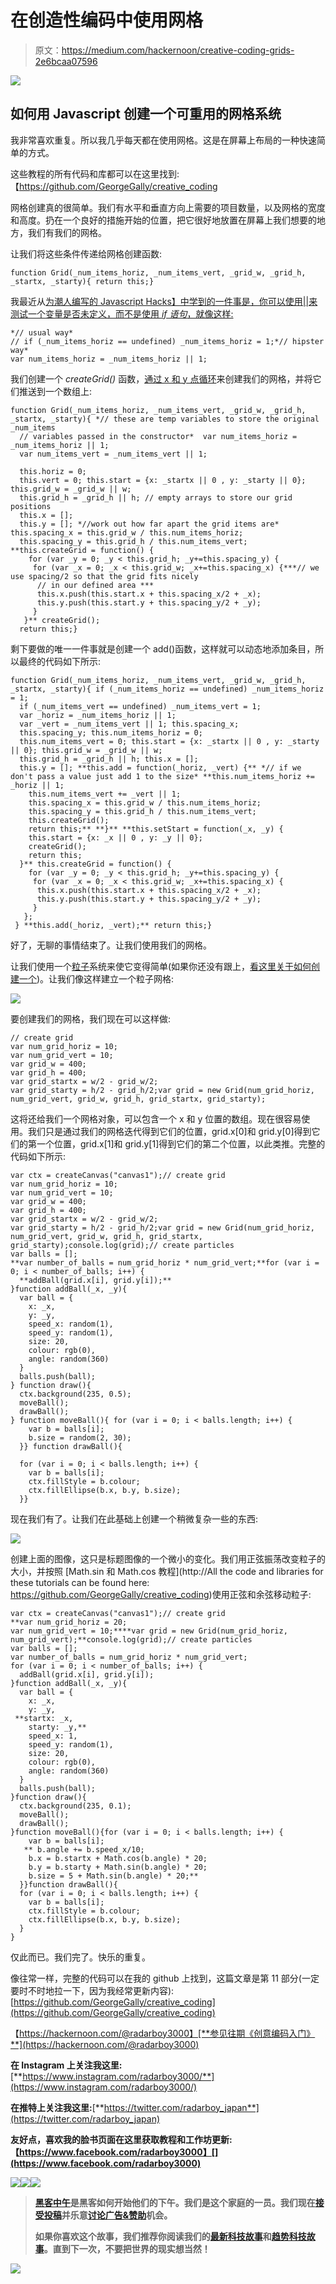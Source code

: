 # 在创造性编码中使用网格

> 原文：<https://medium.com/hackernoon/creative-coding-grids-2e6bcaa07596>

![](img/1e1cf6eb8311308295f273cef85e81bb.png)

## 如何用 Javascript 创建一个可重用的网格系统

我非常喜欢重复。所以我几乎每天都在使用网格。这是在屏幕上布局的一种快速简单的方式。

这些教程的所有代码和库都可以在这里找到:【https://github.com/GeorgeGally/creative_coding 

网格创建真的很简单。我们有水平和垂直方向上需要的项目数量，以及网格的宽度和高度。扔在一个良好的措施开始的位置，把它很好地放置在屏幕上我们想要的地方，我们有我们的网格。

让我们将这些条件传递给网格创建函数:

```
function Grid(_num_items_horiz, _num_items_vert, _grid_w, _grid_h, _startx, _starty){ return this;}
```

我最近从[为潮人编写的 Javascript Hacks】中学到的一件事是，你可以使用||来测试一个变量是否未定义，而不是使用 *if 语句*，就像这样:](https://hackernoon.com/javascript-hacks-for-hipsters-624d50c76e8e#.z23l3royd)

```
*// usual way*
// if (_num_items_horiz == undefined) _num_items_horiz = 1;*// hipster way*
var num_items_horiz = _num_items_horiz || 1;
```

我们创建一个 *createGrid()* 函数，[通过 x 和 y 点循环](https://hackernoon.com/tagged/loops)来创建我们的网格，并将它们推送到一个数组上:

```
function Grid(_num_items_horiz, _num_items_vert, _grid_w, _grid_h, _startx, _starty){ *// these are temp variables to store the original _num_items  
  // variables passed in the constructor*  var num_items_horiz = _num_items_horiz || 1;
  var num_items_vert = _num_items_vert || 1;

  this.horiz = 0;
  this.vert = 0; this.start = {x: _startx || 0 , y: _starty || 0}; this.grid_w = _grid_w || w;
  this.grid_h = _grid_h || h; // empty arrays to store our grid positions 
  this.x = [];
  this.y = []; *//work out how far apart the grid items are* this.spacing_x = this.grid_w / this.num_items_horiz;
  this.spacing_y = this.grid_h / this.num_items_vert; **this.createGrid = function() {
    for (var _y = 0; _y < this.grid_h; _y+=this.spacing_y) {
     for (var _x = 0; _x < this.grid_w; _x+=this.spacing_x) {***// we use spacing/2 so that the grid fits nicely 
      // in our defined area ***
      this.x.push(this.start.x + this.spacing_x/2 + _x);
      this.y.push(this.start.y + this.spacing_y/2 + _y);
     }
   }** createGrid(); 
  return this;} 
```

剩下要做的唯一一件事就是创建一个 add()函数，这样就可以动态地添加条目，所以最终的代码如下所示:

```
function Grid(_num_items_horiz, _num_items_vert, _grid_w, _grid_h, _startx, _starty){ if (_num_items_horiz == undefined) _num_items_horiz = 1;
  if (_num_items_vert == undefined) _num_items_vert = 1;
  var _horiz = _num_items_horiz || 1;
  var _vert = _num_items_vert || 1; this.spacing_x;
  this.spacing_y; this.num_items_horiz = 0;
  this.num_items_vert = 0; this.start = {x: _startx || 0 , y: _starty || 0}; this.grid_w = _grid_w || w;
  this.grid_h = _grid_h || h; this.x = [];
  this.y = []; **this.add = function(_horiz, _vert) {** *// if we don't pass a value just add 1 to the size* **this.num_items_horiz += _horiz || 1;
    this.num_items_vert += _vert || 1;
    this.spacing_x = this.grid_w / this.num_items_horiz;
    this.spacing_y = this.grid_h / this.num_items_vert;    
    this.createGrid(); 
    return this;** **}** **this.setStart = function(_x, _y) {
    this.start = {x: _x || 0 , y: _y || 0};
    createGrid();
    return this;
  }** this.createGrid = function() {
    for (var _y = 0; _y < this.grid_h; _y+=this.spacing_y) {
     for (var _x = 0; _x < this.grid_w; _x+=this.spacing_x) { 
      this.x.push(this.start.x + this.spacing_x/2 + _x);
      this.y.push(this.start.y + this.spacing_y/2 + _y);
     }
   };
 } **this.add(_horiz, _vert);** return this;}
```

好了，无聊的事情结束了。让我们使用我们的网格。

让我们使用一个[粒子](https://hackernoon.com/tagged/particle)系统来使它变得简单(如果你还没有跟上，[看这里关于如何创建一个](https://hackernoon.com/how-to-make-particles-1cbeee937593))。让我们像这样建立一个粒子网格:

![](img/8838bebcb2dd4f5788f51dd7db1a6e34.png)

要创建我们的网格，我们现在可以这样做:

```
// create grid
var num_grid_horiz = 10;
var num_grid_vert = 10;
var grid_w = 400;
var grid_h = 400;
var grid_startx = w/2 - grid_w/2;
var grid_starty = h/2 - grid_h/2;var grid = new Grid(num_grid_horiz, num_grid_vert, grid_w, grid_h, grid_startx, grid_starty);
```

这将还给我们一个网格对象，可以包含一个 x 和 y 位置的数组。现在很容易使用。我们只是通过我们的网格迭代得到它们的位置，grid.x[0]和 grid.y[0]得到它们的第一个位置，grid.x[1]和 grid.y[1]得到它们的第二个位置，以此类推。完整的代码如下所示:

```
var ctx = createCanvas("canvas1");// create grid
var num_grid_horiz = 10;
var num_grid_vert = 10;
var grid_w = 400;
var grid_h = 400;
var grid_startx = w/2 - grid_w/2;
var grid_starty = h/2 - grid_h/2;var grid = new Grid(num_grid_horiz, num_grid_vert, grid_w, grid_h, grid_startx, grid_starty);console.log(grid);// create particles
var balls = [];
**var number_of_balls = num_grid_horiz * num_grid_vert;**for (var i = 0; i < number_of_balls; i++) {
  **addBall(grid.x[i], grid.y[i]);**
}function addBall(_x, _y){
  var ball = {
    x: _x,
    y: _y,
    speed_x: random(1),
    speed_y: random(1),
    size: 20,
    colour: rgb(0),
    angle: random(360)
  }
  balls.push(ball);
} function draw(){
  ctx.background(235, 0.5);
  moveBall();
  drawBall();
} function moveBall(){ for (var i = 0; i < balls.length; i++) {
    var b = balls[i];
    b.size = random(2, 30);
  }} function drawBall(){

  for (var i = 0; i < balls.length; i++) {
    var b = balls[i];
    ctx.fillStyle = b.colour;
    ctx.fillEllipse(b.x, b.y, b.size);
  }}
```

现在我们有了。让我们在此基础上创建一个稍微复杂一些的东西:

![](img/2d8282746872d96b5622207169f2e696.png)

创建上面的图像，这只是标题图像的一个微小的变化。我们用正弦振荡改变粒子的大小，并按照 [Math.sin 和 Math.cos 教程](http://All the code and libraries for these tutorials can be found here: https://github.com/GeorgeGally/creative_coding)使用正弦和余弦移动粒子:

```
var ctx = createCanvas("canvas1");// create grid
**var num_grid_horiz = 20;
var num_grid_vert = 10;****var grid = new Grid(num_grid_horiz, num_grid_vert);**console.log(grid);// create particles
var balls = [];
var number_of_balls = num_grid_horiz * num_grid_vert;
for (var i = 0; i < number_of_balls; i++) {
  addBall(grid.x[i], grid.y[i]);
}function addBall(_x, _y){
  var ball = {
    x: _x,
    y: _y,
 **startx: _x,
    starty: _y,**
    speed_x: 1,
    speed_y: random(1),
    size: 20,
    colour: rgb(0),
    angle: random(360)
  }
  balls.push(ball);
}function draw(){
  ctx.background(235, 0.1);
  moveBall();
  drawBall();
}function moveBall(){for (var i = 0; i < balls.length; i++) {
    var b = balls[i];
   ** b.angle += b.speed_x/10;
    b.x = b.startx + Math.cos(b.angle) * 20;
    b.y = b.starty + Math.sin(b.angle) * 20;
    b.size = 5 + Math.sin(b.angle) * 20;**
  }}function drawBall(){
  for (var i = 0; i < balls.length; i++) {
    var b = balls[i];
    ctx.fillStyle = b.colour;
    ctx.fillEllipse(b.x, b.y, b.size);
  }
}
```

仅此而已。我们完了。快乐的重复。

像往常一样，完整的代码可以在我的 github 上找到，这篇文章是第 11 部分(一定要时不时地拉一下，因为我经常更新内容):[https://github.com/GeorgeGally/creative_coding](https://github.com/GeorgeGally/creative_coding)

【https://hackernoon.com/@radarboy3000】[**参见往期《创意编码入门》**](https://hackernoon.com/@radarboy3000)

**在 Instagram 上关注我这里:**[**https://www.instagram.com/radarboy3000/**](https://www.instagram.com/radarboy3000/)

**在推特上关注我这里:**[**https://twitter.com/radarboy_japan**](https://twitter.com/radarboy_japan)

**友好点，喜欢我的脸书页面在这里获取教程和工作坊更新:【https://www.facebook.com/radarboy3000】[](https://www.facebook.com/radarboy3000)**

**[![](img/50ef4044ecd4e250b5d50f368b775d38.png)](http://bit.ly/HackernoonFB)****[![](img/979d9a46439d5aebbdcdca574e21dc81.png)](https://goo.gl/k7XYbx)****[![](img/2930ba6bd2c12218fdbbf7e02c8746ff.png)](https://goo.gl/4ofytp)**

> **[黑客中午](http://bit.ly/Hackernoon)是黑客如何开始他们的下午。我们是这个家庭的一员。我们现在[接受投稿](http://bit.ly/hackernoonsubmission)并乐意[讨论广告&赞助](mailto:partners@amipublications.com)机会。**
> 
> **如果你喜欢这个故事，我们推荐你阅读我们的[最新科技故事](http://bit.ly/hackernoonlatestt)和[趋势科技故事](https://hackernoon.com/trending)。直到下一次，不要把世界的现实想当然！**

**![](img/be0ca55ba73a573dce11effb2ee80d56.png)**
